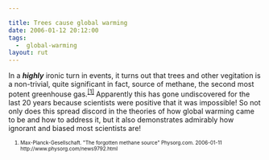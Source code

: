```yaml
---

title: Trees cause global warming
date: 2006-01-12 20:12:00
tags:
  -  global-warming
layout: rut
---
```


In a <em><strong>highly</strong></em> ironic turn in events, it turns out that trees and other vegitation is a non-trivial, quite significant in fact, source of methane, the second most potent greenhouse gas.<sup><a title="The forgotten methane source" href="http://www.physorg.com/news9792.html">[1]</a></sup> Apparently this has gone undiscovered for the last 20 years because scientists were positive that it was impossible! So not only does this spread discord in the theories of how global warming came to be and how to address it, but it also demonstrates admirably how ignorant and biased most scientists are!
<ol><font size="-2">
	<li><font size="-2">Max-Planck-Gesellschaft.  "The forgotten methane source" Physorg.com. 2006-01-11 http://www.physorg.com/news9792.html</font></li>
</font></ol>

